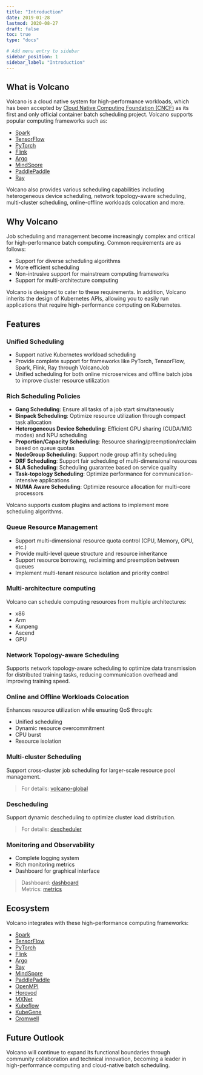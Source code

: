 ```yaml
---
title: "Introduction"
date: 2019-01-28
lastmod: 2020-08-27
draft: false
toc: true
type: "docs"

# Add menu entry to sidebar
sidebar_position: 1
sidebar_label: "Introduction"
---
```


## What is Volcano

Volcano is a cloud native system for high-performance workloads, which has been accepted by [Cloud Native Computing Foundation (CNCF)](https://www.cncf.io/) as its first and only official container batch scheduling project. Volcano supports popular computing frameworks such as:

- [Spark](https://spark.apache.org/)
- [TensorFlow](https://www.tensorflow.org/) 
- [PyTorch](https://pytorch.org/)
- [Flink](https://flink.apache.org/)
- [Argo](https://argoproj.github.io/)
- [MindSpore](https://www.mindspore.cn/en)
- [PaddlePaddle](https://www.paddlepaddle.org.cn/)
- [Ray](https://www.ray.io/)

Volcano also provides various scheduling capabilities including heterogeneous device scheduling, network topology-aware scheduling, multi-cluster scheduling, online-offline workloads colocation and more.

## Why Volcano

Job scheduling and management become increasingly complex and critical for high-performance batch computing. Common requirements are as follows:

- Support for diverse scheduling algorithms
- More efficient scheduling
- Non-intrusive support for mainstream computing frameworks  
- Support for multi-architecture computing

Volcano is designed to cater to these requirements. In addition, Volcano inherits the design of Kubernetes APIs, allowing you to easily run applications that require high-performance computing on Kubernetes.

## Features

### Unified Scheduling

- Support native Kubernetes workload scheduling
- Provide complete support for frameworks like PyTorch, TensorFlow, Spark, Flink, Ray through VolcanoJob  
- Unified scheduling for both online microservices and offline batch jobs to improve cluster resource utilization

### Rich Scheduling Policies

- **Gang Scheduling**: Ensure all tasks of a job start simultaneously
- **Binpack Scheduling**: Optimize resource utilization through compact task allocation
- **Heterogeneous Device Scheduling**: Efficient GPU sharing (CUDA/MIG modes) and NPU scheduling
- **Proportion/Capacity Scheduling**: Resource sharing/preemption/reclaim based on queue quotas
- **NodeGroup Scheduling**: Support node group affinity scheduling
- **DRF Scheduling**: Support fair scheduling of multi-dimensional resources  
- **SLA Scheduling**: Scheduling guarantee based on service quality
- **Task-topology Scheduling**: Optimize performance for communication-intensive applications
- **NUMA Aware Scheduling**: Optimize resource allocation for multi-core processors

Volcano supports custom plugins and actions to implement more scheduling algorithms.

### Queue Resource Management

- Support multi-dimensional resource quota control (CPU, Memory, GPU, etc.)
- Provide multi-level queue structure and resource inheritance
- Support resource borrowing, reclaiming and preemption between queues
- Implement multi-tenant resource isolation and priority control

### Multi-architecture computing

Volcano can schedule computing resources from multiple architectures:

- x86
- Arm  
- Kunpeng
- Ascend
- GPU

### Network Topology-aware Scheduling

Supports network topology-aware scheduling to optimize data transmission for distributed training tasks, reducing communication overhead and improving training speed.

### Online and Offline Workloads Colocation

Enhances resource utilization while ensuring QoS through:

- Unified scheduling  
- Dynamic resource overcommitment
- CPU burst
- Resource isolation

### Multi-cluster Scheduling

Support cross-cluster job scheduling for larger-scale resource pool management.

> For details: [volcano-global](https://github.com/volcano-sh/volcano-global)

### Descheduling

Support dynamic descheduling to optimize cluster load distribution.

> For details: [descheduler](https://github.com/volcano-sh/descheduler)  

### Monitoring and Observability

- Complete logging system
- Rich monitoring metrics
- Dashboard for graphical interface

> Dashboard: [dashboard](https://github.com/volcano-sh/dashboard)  
> Metrics: [metrics](https://github.com/volcano-sh/volcano/blob/master/docs/design/metrics.md)

## Ecosystem

Volcano integrates with these high-performance computing frameworks:

- [Spark](https://spark.apache.org/)
- [TensorFlow](https://www.tensorflow.org/)
- [PyTorch](https://pytorch.org/)  
- [Flink](https://flink.apache.org/)
- [Argo](https://argoproj.github.io/)
- [Ray](https://www.ray.io/)
- [MindSpore](https://www.mindspore.cn/)
- [PaddlePaddle](https://www.paddlepaddle.org.cn/)
- [OpenMPI](https://www.open-mpi.org/)
- [Horovod](https://horovod.readthedocs.io/)
- [MXNet](https://mxnet.apache.org/)
- [Kubeflow](https://www.kubeflow.org/)
- [KubeGene](https://github.com/volcano-sh/kubegene)
- [Cromwell](https://cromwell.readthedocs.io/)

## Future Outlook

Volcano will continue to expand its functional boundaries through community collaboration and technical innovation, becoming a leader in high-performance computing and cloud-native batch scheduling.